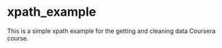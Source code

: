 xpath_example
=============

This is a simple xpath example for the getting and cleaning data Coursera course.
